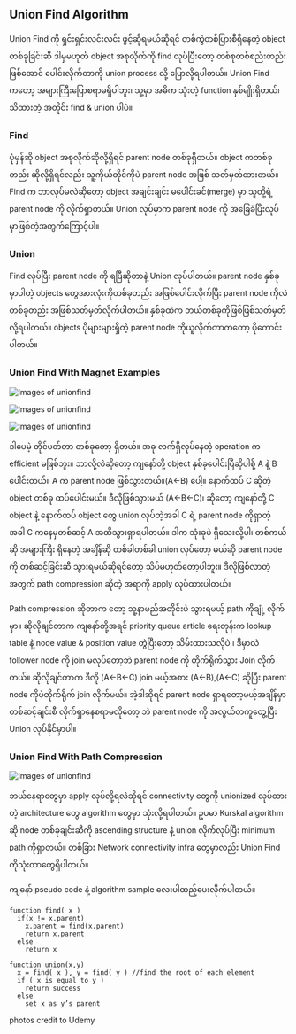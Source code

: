 ## Union Find Algorithm

Union Find ကို ရှင်းရှင်းလင်းလင်း ဖွင့်ဆိုရမယ်ဆိုရင် တစ်ကွဲတစ်ပြားစီရှိနေတဲ့ object တစ်ခုခြင်းဆီ ဒါမှမဟုတ် object အစုလိုက်ကို find လုပ်ပြီးတော့ တစ်စုတစ်စည်းတည်း ဖြစ်အောင် ပေါင်းလိုက်တာကို union process လို့ ပြောလို့ရပါတယ်။ Union Find ကတော့ အများကြီးပြောစရာမရှိပါဘူး၊ သူ့မှာ အဓိက သုံးတဲ့ function နှစ်မျိုးရှိတယ်၊ သိထားတဲ့ အတိုင်း find & union ပါပဲ။

### Find
ပုံမှန်ဆို object အစုလိုက်ဆိုလို့ရှိရင် parent node တစ်ခုရှိတယ်။ object ကတစ်ခုတည်း ဆိုလို့ရှိရင်လည်း သူ့ကိုယ်တိုင်ကိုပဲ parent node အဖြစ် သတ်မှတ်ထားတယ်။ Find က ဘာလုပ်မလဲဆိုတော့ object အချင်းချင်း မပေါင်းခင်(merge) မှာ သူတို့ရဲ့ parent node ကို လိုက်ရှာတယ်။ Union လုပ်မှာက parent node ကို အခြေခံပြီးလုပ်မှာဖြစ်တဲ့အတွက်ကြောင့်ပါ။

### Union
Find လုပ်ပြီး parent node ကို ရပြီဆိုတာနဲ့ Union လုပ်ပါတယ်။ parent node နှစ်ခုမှာပါတဲ့ objects တွေအားလုံးကိုတစ်ခုတည်း အဖြစ်ပေါင်းလိုက်ပြီး parent node ကိုလဲ တစ်ခုတည်း အဖြစ်သတ်မှတ်လိုက်ပါတယ်။ နှစ်ခုထဲက ဘယ်တစ်ခုကိုဖြစ်ဖြစ်သတ်မှတ်လို့ရပါတယ်။ objects ပိုများများရှိတဲ့ parent node ကိုယူလိုက်တာကတော့ ပိုကောင်းပါတယ်။

### Union Find With Magnet Examples
![Images of unionfind](https://raw.githubusercontent.com/HlaingTinHtun/Data-Structure-Algorithm-In-Burmese/master/assets/union%20find/union%20find%20with%20magnet%20example%201.png)

![Images of unionfind](https://raw.githubusercontent.com/HlaingTinHtun/Data-Structure-Algorithm-In-Burmese/master/assets/union%20find/union%20find%20with%20magnet%20example%202.png)

![Images of unionfind](https://raw.githubusercontent.com/HlaingTinHtun/Data-Structure-Algorithm-In-Burmese/master/assets/union%20find/union%20find%20with%20magnet%20example%203.png)

ဒါပေမဲ့ တိုင်ပတ်တာ တစ်ခုတော့ ရှိတယ်။ အခု လက်ရှိလုပ်နေတဲ့ operation က efficient မဖြစ်ဘူး။ ဘာလို့လဲဆိုတော့ ကျနော်တို့ object နှစ်ခုပေါင်းပြီဆိုပါစို့ A နဲ့ B ပေါင်းတယ်။ A က parent node ဖြစ်သွားတယ်။(A<-B) ပေါ့။ နောက်ထပ် C ဆိုတဲ့ object တစ်ခု ထပ်ပေါင်းမယ်။ ဒီလိုဖြစ်သွားမယ် (A<-B<-C)၊ ဆိုတော့ ကျနော်တို့ C object နဲ့ နောက်ထပ် object တွေ union လုပ်တဲ့အခါ C ရဲ့ parent node ကိုရှာတဲ့ အခါ C ကနေမှတစ်ဆင့် A အထိသွားရှာရပါတယ်။ ဒါက သုံးခုပဲ ရှိသေးလို့ပါ၊ တစ်ကယ်ဆို အများကြီး ရှိနေတဲ့ အချိန်ဆို တစ်ခါတစ်ခါ union လုပ်တော့ မယ်ဆို parent node ကို တစ်ဆင့်ခြင်းဆီ သွားရမယ်ဆိုရင်တော့ သိပ်မဟုတ်တော့ပါဘူး။ ဒီလိုဖြစ်လာတဲ့အတွက် path compression ဆိုတဲ့ အရာကို apply လုပ်ထားပါတယ်။

Path compression ဆိုတာက တော့ သူ့နာမည်အတိုင်းပဲ သွားရမယ့် path ကိုချုံ့ လိုက်မှာ။ ဆိုလိုချင်တာက ကျနော်တို့အရင် priority queue article ရေးတုန်းက lookup table နဲ့ node value & position value တွဲပြီးတော့ သိမ်းထားသလိုပဲ ၊ ဒီမှာလဲ follower node ကို join မလုပ်တော့ဘဲ parent node ကို တိုက်ရိုက်သွား Join လိုက်တယ်။ ဆိုလိုချင်တာက ဒီလို (A<-B<-C) join မယ့်အစား (A<-B),(A<-C) ဆိုပြီး parent node ကိုပဲတိုက်ရိုက် join လိုက်မယ်။ အဲ့ဒါဆိုရင် parent node ရှာရတော့မယ့်အချိန်မှာ တစ်ဆင့်ချင်းစီ လိုက်ရှာနေစရာမလိုတော့ ဘဲ parent node ကို အလွယ်တကူတွေ့ပြီး Union လုပ်နိုင်မှာပါ။

### Union Find With Path Compression
![Images of unionfind](https://raw.githubusercontent.com/HlaingTinHtun/Data-Structure-Algorithm-In-Burmese/master/assets/union%20find/union%20find%20with%20path%20compression.png)

ဘယ်နေရာတွေမှာ apply လုပ်လို့ရလဲဆိုရင် connectivity တွေကို unionized လုပ်ထားတဲ့ architecture တွေ algorithm တွေမှာ သုံးလို့ရပါတယ်။ ဥပမာ Kurskal algorithm ဆို node တစ်ခုချင်းဆီကို ascending structure နဲ့ union လိုက်လုပ်ပြီး minimum path ကိုရှာတယ်။ တစ်ခြား Network connectivity infra တွေမှာလည်း Union Find ကိုသုံးတာတွေရှိပါတယ်။

ကျနော် pseudo code နဲ့ algorithm sample လေးပါထည့်ပေးလိုက်ပါတယ်။

```
function find( x )
  if(x != x.parent)
    x.parent = find(x.parent)
    return x.parent
  else
    return x
```

```
function union(x,y)
  x = find( x ), y = find( y ) //find the root of each element
  if ( x is equal to y )
    return success
  else
    set x as y’s parent
```
photos credit to Udemy
